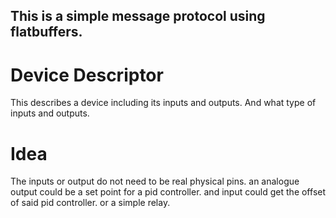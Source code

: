 ## This is a simple message protocol using flatbuffers.

# Device Descriptor 
This describes a device including its inputs and outputs.
And what type of inputs and outputs.


# Idea
The inputs or output do not need to be real physical pins.
an analogue output could be a set point for a pid controller.
and input could get the offset of said pid controller.
or a simple relay.